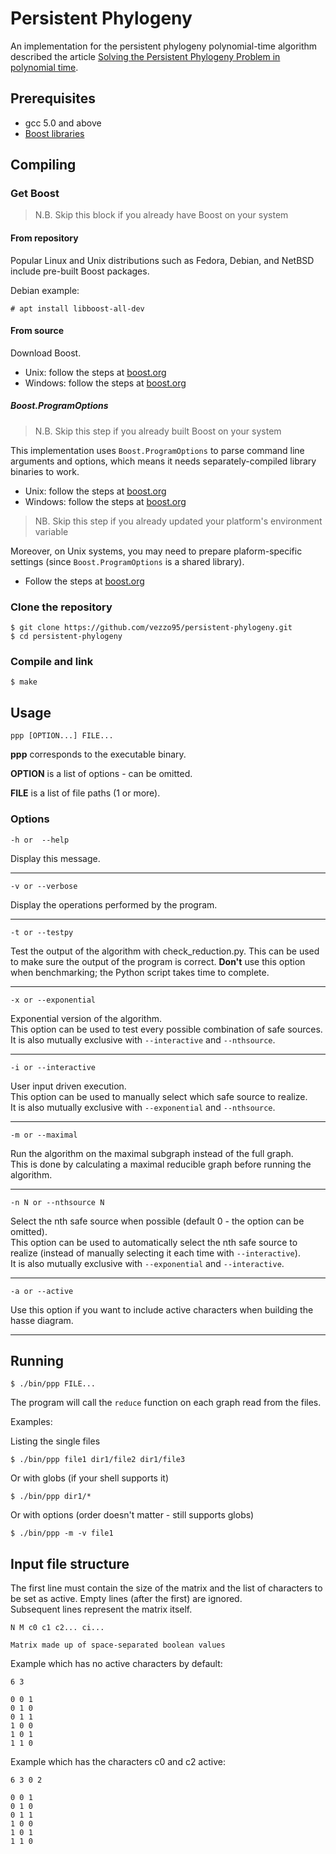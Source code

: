 # Persistent Phylogeny

An implementation for the persistent phylogeny polynomial-time algorithm described the article [Solving the Persistent Phylogeny Problem in polynomial time](https://arxiv.org/abs/1611.01017).

## Prerequisites

- gcc 5.0 and above
- [Boost libraries](http://www.boost.org/more/getting_started/index.html)

## Compiling

### Get Boost

> N.B. Skip this block if you already have Boost on your system

#### From repository

Popular Linux and Unix distributions such as Fedora, Debian, and NetBSD include pre-built Boost packages.

Debian example:

```
# apt install libboost-all-dev
```

#### From source

Download Boost.

- Unix: follow the steps at [boost.org](http://www.boost.org/doc/libs/1_65_1/more/getting_started/unix-variants.html)
- Windows: follow the steps at [boost.org](http://www.boost.org/doc/libs/1_65_1/more/getting_started/windows.html)

##### Boost.ProgramOptions

> N.B. Skip this step if you already built Boost on your system

This implementation uses `Boost.ProgramOptions` to parse command line arguments and options, which means it needs separately-compiled library binaries to work.

- Unix: follow the steps at [boost.org](http://www.boost.org/doc/libs/1_65_1/more/getting_started/unix-variants.html#prepare-to-use-a-boost-library-binary)
- Windows: follow the steps at [boost.org](http://www.boost.org/doc/libs/1_65_1/more/getting_started/windows.html#prepare-to-use-a-boost-library-binary)

> NB. Skip this step if you already updated your platform's environment variable

Moreover, on Unix systems, you may need to prepare plaform-specific settings (since `Boost.ProgramOptions` is a shared library).

- Follow the steps at [boost.org](http://www.boost.org/doc/libs/1_65_1/more/getting_started/unix-variants.html#test-your-program)

### Clone the repository

```
$ git clone https://github.com/vezzo95/persistent-phylogeny.git
$ cd persistent-phylogeny
```

### Compile and link

```
$ make
```

## Usage

```
ppp [OPTION...] FILE...
```

**ppp** corresponds to the executable binary.

**OPTION** is a list of options - can be omitted.

**FILE** is a list of file paths (1 or more).

### Options

```
-h or  --help
```

Display this message.

___

```
-v or --verbose
```

Display the operations performed by the program.

___

```
-t or --testpy
```

Test the output of the algorithm with check_reduction.py.
This can be used to make sure the output of the program is correct.
**Don't** use this option when benchmarking; the Python script takes time to complete.

___

```
-x or --exponential
```

Exponential version of the algorithm.  
This option can be used to test every possible combination of safe sources.  
It is also mutually exclusive with `--interactive` and `--nthsource`.

___

```
-i or --interactive
```

User input driven execution.  
This option can be used to manually select which safe source to realize.  
It is also mutually exclusive with `--exponential` and `--nthsource`.

___

```
-m or --maximal
```

Run the algorithm on the maximal subgraph instead of the full graph.  
This is done by calculating a maximal reducible graph before running the algorithm.

___

```
-n N or --nthsource N
```

Select the nth safe source when possible (default 0 - the option can be omitted).  
This option can be used to automatically select the nth safe source to realize (instead of manually selecting it each time with `--interactive`).  
It is also mutually exclusive with `--exponential` and `--interactive`.

___

```
-a or --active
```
Use this option if you want to include active characters when building the hasse diagram.

___

## Running

```
$ ./bin/ppp FILE...
```

The program will call the `reduce` function on each graph read from the files.

Examples:

Listing the single files

```
$ ./bin/ppp file1 dir1/file2 dir1/file3
```

Or with globs (if your shell supports it)

```
$ ./bin/ppp dir1/*
```

Or with options (order doesn't matter - still supports globs)

```
$ ./bin/ppp -m -v file1
```

## Input file structure

The first line must contain the size of the matrix and the list of characters to be set as active. 
Empty lines (after the first) are ignored.  
Subsequent lines represent the matrix itself.

```
N M c0 c1 c2... ci...  

Matrix made up of space-separated boolean values
```

Example which has no active characters by default:

```
6 3

0 0 1
0 1 0
0 1 1
1 0 0
1 0 1
1 1 0
```

Example which has the characters c0 and c2 active:

```
6 3 0 2

0 0 1
0 1 0
0 1 1
1 0 0
1 0 1
1 1 0
```
